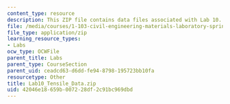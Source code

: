 ```yaml
---
content_type: resource
description: This ZIP file contains data files associated with Lab 10.
file: /media/courses/1-103-civil-engineering-materials-laboratory-spring-2004/42046e18659b007228df2c91bc969dbd_Lab10_Tensile_Data.zip
file_type: application/zip
learning_resource_types:
- Labs
ocw_type: OCWFile
parent_title: Labs
parent_type: CourseSection
parent_uid: ceadcd63-d6dd-fe94-8798-195723bb10fa
resourcetype: Other
title: Lab10_Tensile_Data.zip
uid: 42046e18-659b-0072-28df-2c91bc969dbd
---
```

